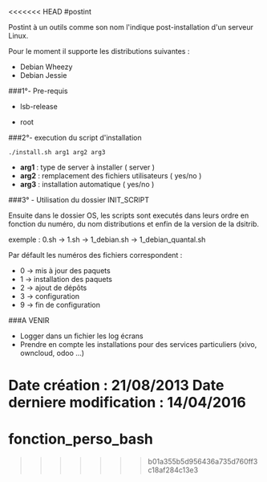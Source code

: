 <<<<<<< HEAD
#postint

Postint à un outils comme son nom l'indique post-installation d'un serveur Linux.

Pour le moment il supporte les distributions suivantes :
- Debian Wheezy
- Debian Jessie

###1°- Pre-requis

- lsb-release

- root

###2°- execution du script d'installation

`./install.sh arg1 arg2 arg3`

- **arg1** : type de server à installer ( server )
- **arg2** : remplacement des fichiers utilisateurs ( yes/no )
- **arg3** : installation automatique ( yes/no )


###3° - Utilisation du dossier INIT_SCRIPT

Ensuite dans le dossier OS, les scripts sont executés dans leurs ordre en fonction du numéro, du nom distributions et enfin de la version de la dsitrib.

exemple : 0.sh -> 1.sh -> 1_debian.sh -> 1_debian_quantal.sh


Par défault les numéros des fichiers correspondent :

- 0 -> mis à jour des paquets
- 1 -> installation des paquets
- 2 -> ajout de dépôts
- 3 -> configuration
- 9 -> fin de configuration



###A VENIR

- Logger dans un fichier les log écrans
- Prendre en compte les installations pour des services particuliers (xivo, owncloud, odoo ...) 



**__Date création : 21/08/2013__**
**__Date derniere modification : 14/04/2016__**
=======
# fonction_perso_bash
>>>>>>> b01a355b5d956436a735d760ff3c18af284c13e3
